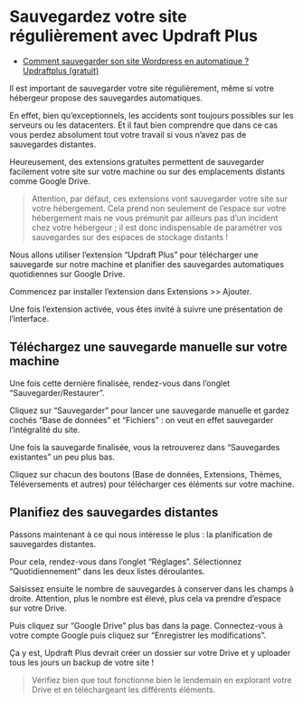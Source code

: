 # Sauvegardez votre site régulièrement avec Updraft Plus

- [Comment sauvegarder son site Wordpress en automatique ? Updraftplus (gratuit)](https://youtu.be/RMKzb8IeDvw)

Il est important de sauvegarder votre site régulièrement, même si votre hébergeur propose des sauvegardes automatiques.

En effet, bien qu’exceptionnels, les accidents sont toujours possibles sur les serveurs ou les datacenters. Et il faut bien comprendre que dans ce cas vous perdez absolument tout votre travail si vous n’avez pas de sauvegardes distantes.

Heureusement, des extensions gratuites permettent de sauvegarder facilement votre site sur votre machine ou sur des emplacements distants comme Google Drive.

> Attention, par défaut, ces extensions vont sauvegarder votre site sur votre hébergement. Cela prend non seulement de l’espace sur votre hébergement mais ne vous prémunit par ailleurs pas d’un incident chez votre hébergeur ; il est donc indispensable de paramétrer vos sauvegardes sur des espaces de stockage distants !

Nous allons utiliser l’extension “Updraft Plus” pour télécharger une sauvegarde sur notre machine et planifier des sauvegardes automatiques quotidiennes sur Google Drive.

Commencez par installer l’extension dans Extensions >> Ajouter.

Une fois l’extension activée, vous êtes invité à suivre une présentation de l’interface.

## Téléchargez une sauvegarde manuelle sur votre machine

Une fois cette dernière finalisée, rendez-vous dans l’onglet “Sauvegarder/Restaurer”.

Cliquez sur “Sauvegarder” pour lancer une sauvegarde manuelle et gardez cochés “Base de données” et “Fichiers” : on veut en effet sauvegarder l’intégralité du site.

Une fois la sauvegarde finalisée, vous la retrouverez dans “Sauvegardes existantes” un peu plus bas.

Cliquez sur chacun des boutons (Base de données, Extensions, Thèmes, Téléversements et autres) pour télécharger ces éléments sur votre machine.

## Planifiez des sauvegardes distantes

Passons maintenant à ce qui nous intéresse le plus : la planification de sauvegardes distantes.

Pour cela, rendez-vous dans l’onglet “Réglages”. Sélectionnez “Quotidiennement” dans les deux listes déroulantes.

Saisissez ensuite le nombre de sauvegardes à conserver dans les champs à droite. Attention, plus le nombre est élevé, plus cela va prendre d’espace sur votre Drive.

Puis cliquez sur “Google Drive” plus bas dans la page. Connectez-vous à votre compte Google puis cliquez sur “Enregistrer les modifications”.

Ça y est, Updraft Plus devrait créer un dossier sur votre Drive et y uploader tous les jours un backup de votre site !

> Vérifiez bien que tout fonctionne bien le lendemain en explorant votre Drive et en téléchargeant les différents éléments.
